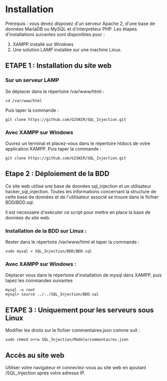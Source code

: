 # Installation

Prérequis : vous devez disposez d'un serveur Apache 2, d'une base de données MariaDB ou MySQL et d'interpréteur PHP. Les étapes d'installations suivantes sont disponibles pour :
1. XAMPP installé sur Windows
2. Une solution LAMP installée sur une machine Linux.

## ETAPE 1 : Installation du site web

### Sur un serveur LAMP

Se déplacer dans le répertoire /var/www/html :

    cd /var/www/html

Puis taper la commande :

    git clone https://github.com/G2SNIR/SQL_Injection.git

### Avec XAMPP sur Windows

Ouvrez un terminal et placez-vous dans le répertoire htdocs de votre application XAMPP. Puis taper la commande :

    git clone https://github.com/G2SNIR/SQL_Injection.git

## Etape 2 : Déploiement de la BDD

Ce site web utilise une base de données sql_injection et un utilisateur hacker_sql_injection. Toutes les informations concernant la structure de cette base de données et de l'utilisateur associé se trouve dans le fichier BDD/BDD.sql.

Il est nécessaire d'exécuter ce script pour mettre en place la base de données du site web.

### Installation de la BDD sur Linux :

Rester dans le répertoire /var/www/html et taper la commande :

    sudo mysql < SQL_Injection/BDD/BDD.sql

### Avec XAMPP sur Windows :

Déplacer vous dans le répertoire d'installation de mysql dans XAMPP, puis tapez les commandes suivantes

    mysql -u root
    mysql> source ../../SQL_Injection/BDD.sql

## ETAPE 3 : Uniquement pour les serveurs sous Linux

Modifier les droits sur le fichier commentaires.json comme suit :

    sudo chmod o+rw SQL_Injection/Modele/commentaires.json

## Accès au site web

Utiliser votre navigateur et connectez-vous au site web en ajoutant /SQL_Injection après votre adresse IP.
